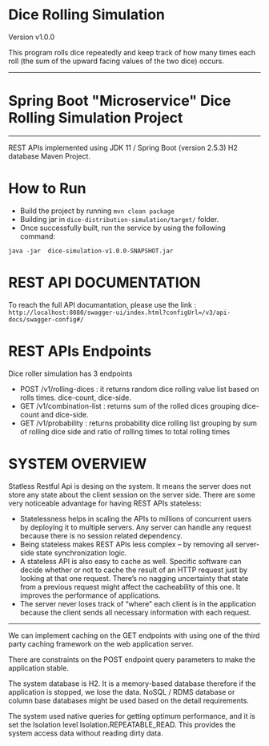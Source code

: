 
# Dice Rolling Simulation

Version v1.0.0 

This program rolls dice repeatedly and keep track of how many times each roll (the sum of the upward facing values of the two dice) occurs.

---

# Spring Boot "Microservice"  Dice Rolling Simulation Project

---

REST APIs implemented using JDK 11 / Spring Boot (version 2.5.3) H2 database Maven Project. 


# How to Run   

* Build the project by running `mvn clean package` 
* Building jar in `dice-distribution-simulation/target/` folder.
* Once successfully built, run the service by using the following command:
```
java -jar  dice-simulation-v1.0.0-SNAPSHOT.jar
```
# REST API DOCUMENTATION

To reach the full API documantation, please use the link : `http://localhost:8080/swagger-ui/index.html?configUrl=/v3/api-docs/swagger-config#/`

# REST APIs Endpoints
Dice roller simulation has 3 endpoints

* POST /v1/rolling-dices : it returns random dice rolling value list based on rolls times. dice-count, dice-side.
* GET /v1/combination-list : returns sum of the rolled dices grouping dice-count and dice-side.
* GET /v1/probability : returns probability dice rolling list grouping by sum of rolling dice side and ratio of rolling times to total rolling times

# SYSTEM OVERVIEW

Statless Restful Api is desing on the system. It means the server does not store any state about the client session on the server side. 
There are some very noticeable advantage for having REST APIs stateless:

* Statelessness helps in scaling the APIs to millions of concurrent users by deploying it to multiple servers. Any server can handle any request because there is no session related dependency.
* Being stateless makes REST APIs less complex – by removing all server-side state synchronization logic.
* A stateless API is also easy to cache as well. Specific software can decide whether or not to cache the result of an HTTP request just by looking at that one request. There’s no nagging uncertainty that state from a previous request might affect the cacheability of this one. It improves the performance of applications.
* The server never loses track of “where” each client is in the application because the client sends all necessary information with each request.

---

We can implement caching on the GET endpoints with using one of the third party caching framework on the web application server.

There are constraints on the POST endpoint query parameters to make the application stable.

The system database is H2. It is a memory-based database therefore if the application is stopped, we lose the data.
NoSQL / RDMS database or column base databases might be used based on the detail requirements. 

The system used native queries for getting optimum performance, and it is set the Isolation level Isolation.REPEATABLE_READ. 
This provides the system access data without reading dirty data.